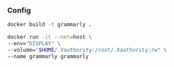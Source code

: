 ### Config

``` bash
docker build -t grammarly .
```

``` bash
docker run -it --net=host \
--env="DISPLAY" \
--volume="$HOME/.Xauthority:/root/.Xauthority:rw" \
--name grammarly grammarly
```
